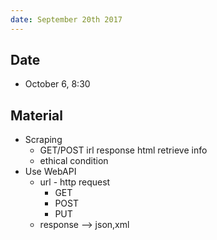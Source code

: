 ```yaml
---
date: September 20th 2017
---
```

## Date

- October 6, 8:30

## Material

- Scraping
  - GET/POST irl response html retrieve info
  - ethical condition
- Use WebAPI
  - url - http request
    - GET
    - POST
    - PUT
  - response —> json,xml

